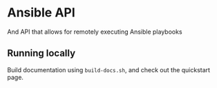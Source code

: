 # Ansible API

And API that allows for remotely executing Ansible playbooks

## Running locally

Build documentation using `build-docs.sh`, and check out the quickstart page.
